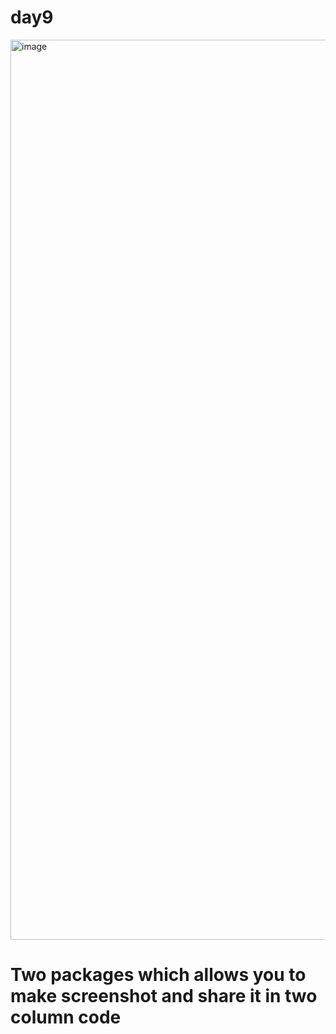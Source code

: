 # day9
<img width="1440" alt="image" src="https://user-images.githubusercontent.com/60324587/179680452-7aa5b64b-667e-415b-8b97-260808129fe2.png">

# Two packages which allows you to make screenshot and share it in two column code
